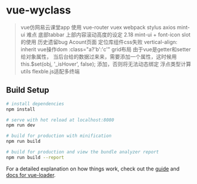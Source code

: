 # vue-wyclass

> vue仿网易云课堂app
使用  vue-router vuex webpack stylus axios mint-ui
难点 底部tabbar 上部内容滚动高度的设定
2.18
mint-ui + font-icon
slot的使用
历史遗留bug Acount页面 定位库组件css失败  vertical-align: inherit 
vue操作dom
:class="a?'b':'c'"
grid布局
由于vue是getter和setter给对象属性， 当后台给的数据过来来，需要添加一个属性，这时候用this.$set(obj, '_isHover', false); 添加，否则将无法动态绑定
浮点类型计算 utils
flexble.js适配多终端
## Build Setup

``` bash
# install dependencies
npm install

# serve with hot reload at localhost:8080
npm run dev

# build for production with minification
npm run build

# build for production and view the bundle analyzer report
npm run build --report
```

For a detailed explanation on how things work, check out the [guide](http://vuejs-templates.github.io/webpack/) and [docs for vue-loader](http://vuejs.github.io/vue-loader).
